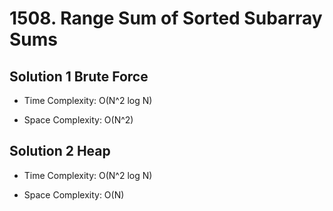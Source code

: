 # 1508. Range Sum of Sorted Subarray Sums

## Solution 1 Brute Force

* Time Complexity: O(N^2 log N)

* Space Complexity: O(N^2)

## Solution 2 Heap

* Time Complexity: O(N^2 log N)

* Space Complexity: O(N)
